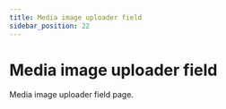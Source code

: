 ```yaml
---
title: Media image uploader field
sidebar_position: 22
---
```


# Media image uploader field

Media image uploader field page.

